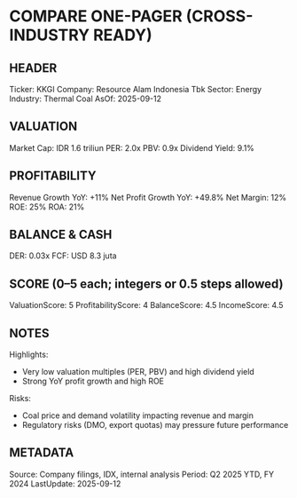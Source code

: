 # COMPARE ONE-PAGER (CROSS-INDUSTRY READY)

## HEADER
Ticker: KKGI
Company: Resource Alam Indonesia Tbk
Sector: Energy
Industry: Thermal Coal
AsOf: 2025-09-12

## VALUATION
Market Cap: IDR 1.6 triliun
PER: 2.0x
PBV: 0.9x
Dividend Yield: 9.1%

## PROFITABILITY
Revenue Growth YoY: +11%
Net Profit Growth YoY: +49.8%
Net Margin: 12%
ROE: 25%
ROA: 21%

## BALANCE & CASH
DER: 0.03x
FCF: USD 8.3 juta

## SCORE (0–5 each; integers or 0.5 steps allowed)
ValuationScore: 5
ProfitabilityScore: 4
BalanceScore: 4.5
IncomeScore: 4.5

## NOTES
Highlights:
- Very low valuation multiples (PER, PBV) and high dividend yield
- Strong YoY profit growth and high ROE

Risks:
- Coal price and demand volatility impacting revenue and margin
- Regulatory risks (DMO, export quotas) may pressure future performance

## METADATA
Source: Company filings, IDX, internal analysis
Period: Q2 2025 YTD, FY 2024
LastUpdate: 2025-09-12